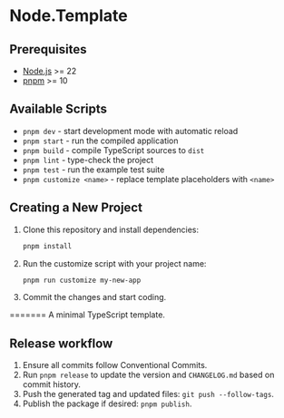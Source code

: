 # Node.Template

## Prerequisites

- [Node.js](https://nodejs.org/) >= 22
- [pnpm](https://pnpm.io/) >= 10

## Available Scripts

- `pnpm dev` - start development mode with automatic reload
- `pnpm start` - run the compiled application
- `pnpm build` - compile TypeScript sources to `dist`
- `pnpm lint` - type-check the project
- `pnpm test` - run the example test suite
- `pnpm customize <name>` - replace template placeholders with `<name>`

## Creating a New Project

1. Clone this repository and install dependencies:
   ```bash
   pnpm install
   ```
2. Run the customize script with your project name:
   ```bash
   pnpm run customize my-new-app
   ```
3. Commit the changes and start coding.

=======
A minimal TypeScript template.

## Release workflow

1. Ensure all commits follow Conventional Commits.
2. Run `pnpm release` to update the version and `CHANGELOG.md` based on commit history.
3. Push the generated tag and updated files: `git push --follow-tags`.
4. Publish the package if desired: `pnpm publish`.